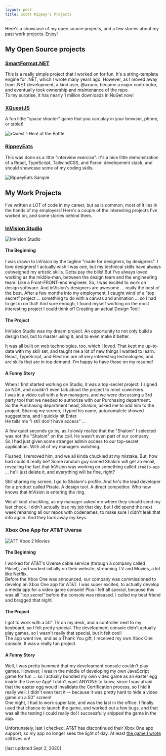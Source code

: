 ```yaml
---
layout: post
title: Scott Rippey's Projects
---
```


Here's a showcase of my open source projects, and a few stories about my past work projects.  Enjoy!

## My Open Source projects

### [SmartFormat.NET](https://github.com/axuno/SmartFormat)
This is a really simple project that I worked on for fun.  It's a string-template engine for .NET, which I wrote many years ago.
However, as I moved away from .NET development, a kind user, @axuno, became a major contributor, and eventually took ownership and maintenance of the repo.  
To my surprise, it has nearly 1 million downloads in NuGet now!  

### [XQuestJS](http://scottrippey.github.io/xquestjs/)
A fun little "space shooter" game that you can play in your browser, phone, or tablet!

![xQuest 1 Heat of the Battle](https://user-images.githubusercontent.com/430608/92063687-fade5080-ed58-11ea-89e5-d133f7a72c17.png)

### [RippeyEats](http://scottrippey.github.io/sample-RippeyEats/)
This was done as a little "interview exercise".  It's a nice little demonstration of a React, TypeScript, TailwindCSS, and Parcel development stack, and should showcase some of my coding skills.  

![RippeyEats Sample](https://user-images.githubusercontent.com/430608/91997404-4a8c3000-ecf7-11ea-8068-d63ab8f34a84.gif)



## My Work Projects

I've written a LOT of code in my career, but as is common, most of it lies in the hands of my employers!  Here's a couple of the interesting projects I've worked on, and some stories behind them.

### [InVision Studio](https://www.invisionapp.com/studio)

![InVision Studio](https://user-images.githubusercontent.com/430608/92064206-41807a80-ed5a-11ea-8f45-e43354e64938.gif)

#### The Beginning
I was drawn to InVision by the tagline  "made for designers, by designers".  I love designers!  I actually wish I was one, but my technical skills have always outweighed my artistic skills.  Gotta pay the bills!  But I've always loved working as the middle-man, between the design team and the engineering team.  Like a Front-FRONT-end engineer.
So, I was excited to work on design software.  And InVision's designers are awesome ... really the best of the best.  After a few months into my employment, I caught wind of a "top secret" project ... something to do with a canvas and animation ... so I had to get in on that!  And sure enough, I found myself working on the most interesting project I could think of!  Creating an actual Design Tool!  

#### The Project
InVision Studio was my dream project. An opportunity to not only build a design tool, but to master using it, and to even make it better.  

It was all built on web technologies, too, which I loved. That kept me up-to-date with my skill set, and taught me a lot of new things I wanted to learn.  React, TypeScript, and Electron are all very interesting technologies, and are skills that are in top demand.  I'm happy to have those on my resume!  

#### A Funny Story
When I first started working on Studio, it was a top-secret project.  I signed an NDA, and couldn't even talk about the project to most coworkers.  
I was in a video call with a few managers, and we were discussing a 3rd party tool that we needed to authorize with our Purchasing department.  
So the Purchasing department head, Shalom, asked me to add him to the project. Sharing my screen, I typed his name, autocomplete showed suggestions, and I quickly hit Enter.  
He tells me "I still don't have access" ... 

A few quiet seconds go by, as I slowly realize that the "Shalom" I selected was not the "Shalom" on the call.  He wasn't even part of our company.  
So I had just given some stranger admin access to our top-secret application.  With all of my managers watching.  

Flushed, I removed him, and we all kinda chuckled at my mistake.  But, how bad could it really be?  Some random guy named Shalom will get an email, revealing the fact that InVision was working on something called `studio-app` ... he'll just delete it, and everything will be fine, right?

Still sharing my screen, I go to Shalom's profile.  And he's the lead developer for a product called Pixate.  A design tool.  A direct competitor.  Who now knows that InVision is entering the ring.

We all kept chuckling, as my manager asked me where they should send my last check.  I didn't actually lose my job that day, but I did spend the next week renaming all our repos with codenames, to make sure I didn't leak that info again.  And they took away my keys.


### Xbox One App for AT&T Uverse

![ATT Xbox 2 Movies](https://user-images.githubusercontent.com/430608/92063875-77712f00-ed59-11ea-85a5-7fa1cfca5426.jpg)


#### The Beginning
I worked for AT&T's Uverse cable service (through a company called Piksel), and worked initially on their website, streaming TV and Movies, a lot like Netflix.  
Before the Xbox One was announced, our company was commissioned to develop an Xbox One app for AT&T.  I was super excited, to actually develop a media app for a video game console!  Plus I felt all special, because this was all "top secret" before the console was released.  I called my best friend and bragged that night. 

#### The Project
I got to work with a 50" TV on my desk, and a controller next to my keyboard, so I felt pretty special.  The development console didn't actually play games, so I wasn't really that special, but it felt cool!  
The app went live, and as a Thank You gift, I received my own Xbox One console.  It was a really fun project.  

#### A Funny Story
Well, I was pretty bummed that my development console couldn't play games.  However, I was in the middle of developing my own JavaScript game for fun ... so I actually bundled my own video game as an easter egg inside the Uverse App!  I didn't want ANYONE to know, since I was afraid that the easter egg would invalidate the Certification process, so I hid it really well.  I didn't even test it -- because it was pretty hard to hide a video game on a 50" screen!  
One night, I had to work super late, and was the last in the office.  I finally used that chance to launch the game, and worked out a few bugs, and that was all the testing I could really do!  I successfully shipped the game in the app.

Unfortunately, last I checked, AT&T has discontinued their Xbox One app support, so my app no longer sees the light of day.  At least [the game I wrote](http://scottrippey.github.io/xquestjs/) still lives on!

[last updated Sept 2, 2020]
